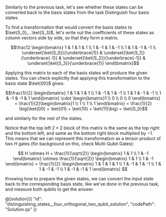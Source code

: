 Similarly to the previous task, let's see whether these states can be converted back to the basis states from the task Distinguish four basis states.

To find a transformation that would convert the basis states to $\ket{S_0},...\ket{S_3}$, let's write out the coefficients of these states as column vectors side by side, so that they form a matrix.

 $$\frac12 \begin{bmatrix} 1 & 1 & 1 & 1 \\ 1 & -1 & 1 & -1 \\ 1 & 1 & -1 & -1 \\
\underset{\ket{S_0}}{\underbrace{1}} & \underset{\ket{S_1}}{\underbrace{-1}} & \underset{\ket{S_2}}{\underbrace{-1}} & \underset{\ket{S_3}}{\underbrace{1}} \end{bmatrix}$$

Applying this matrix to each of the basis states will produce the given states. You can check explicitly that applying this transformation to the basis state $\ket{00}$ gives:

$$\frac{1}{2} \begin{bmatrix} 1 & 1 & 1 & 1 \\ 1 & -1 & 1 & -1 \\ 1 & 1 & -1 & -1 \\ 1 & -1 & -1 & 1 \end{bmatrix} \cdot \begin{bmatrix}1 \\ 0 \\ 0 \\ 0 \end{bmatrix} = 
\frac{1}{2}\begin{bmatrix}1 \\ 1 \\ 1 \\ 1 \end{bmatrix} = 
\frac{1}{2} \big(\ket{00} + \ket{01} + \ket{10} + \ket{11}\big) = \ket{S_0}$$

and similarly for the rest of the states.

Notice that the top left $2\times2$ block of this matrix is the same as the top right and the bottom left, and same as the bottom right block multiplied by $-1$. This means that we can represent this transformation as a tensor product of two $H$ gates (for background on this, check Multi-Qubit Gates):

$$ H \otimes H = 
\frac{1}{\sqrt{2}} \begin{bmatrix} 1 & 1 \\ 1 & -1 \end{bmatrix} \otimes \frac{1}{\sqrt{2}} \begin{bmatrix} 1 & 1 \\ 1 & -1 \end{bmatrix} = 
\frac{1}{2} \begin{bmatrix} 1 & 1 & 1 & 1 \\ 1 & -1 & 1 & -1 \\ 1 & 1 & -1 & -1 \\ 1 & -1 & -1 & 1 \end{bmatrix}  $$

Knowing how to prepare the given states, we can convert the input state back to the corresponding basis state, like we've done in the previous task, and measure both qubits to get the answer.

@[solution]({
    "id": "distinguishing_states__four_orthogonal_two_qubit_solution",
    "codePath": "Solution.qs"
})
